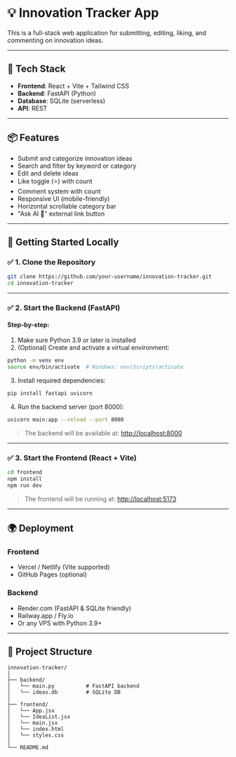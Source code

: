 
# 💡 Innovation Tracker App

This is a full-stack web application for submitting, editing, liking, and commenting on innovation ideas.

---

## 🧩 Tech Stack

- **Frontend**: React + Vite + Tailwind CSS
- **Backend**: FastAPI (Python)
- **Database**: SQLite (serverless)
- **API**: REST

---

## 📦 Features

- Submit and categorize innovation ideas
- Search and filter by keyword or category
- Edit and delete ideas
- Like toggle (⭐) with count
- Comment system with count
- Responsive UI (mobile-friendly)
- Horizontal scrollable category bar
- "Ask AI 🤖" external link button

---

## 🚀 Getting Started Locally

### ✅ 1. Clone the Repository

```bash
git clone https://github.com/your-username/innovation-tracker.git
cd innovation-tracker
```

---

### ✅ 2. Start the Backend (FastAPI)

#### Step-by-step:

1. Make sure Python 3.9 or later is installed
2. (Optional) Create and activate a virtual environment:

```bash
python -m venv env
source env/bin/activate  # Windows: env\Scripts\activate
```

3. Install required dependencies:

```bash
pip install fastapi uvicorn
```

4. Run the backend server (port 8000):

```bash
uvicorn main:app --reload --port 8000
```

> The backend will be available at: [http://localhost:8000](http://localhost:8000)

---

### ✅ 3. Start the Frontend (React + Vite)

```bash
cd frontend
npm install
npm run dev
```

> The frontend will be running at: [http://localhost:5173](http://localhost:5173)

---

## 🌍 Deployment

### Frontend
- Vercel / Netlify (Vite supported)
- GitHub Pages (optional)

### Backend
- Render.com (FastAPI & SQLite friendly)
- Railway.app / Fly.io
- Or any VPS with Python 3.9+

---

## 📁 Project Structure

```
innovation-tracker/
│
├── backend/
│   └── main.py          # FastAPI backend
│   └── ideas.db         # SQLite DB
│
├── frontend/
│   └── App.jsx
│   └── IdeaList.jsx
│   └── main.jsx
│   └── index.html
│   └── styles.css
│
└── README.md
```